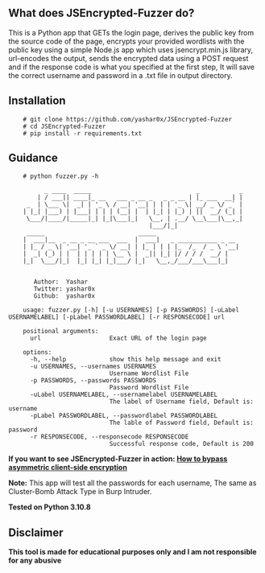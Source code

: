 ## What does JSEncrypted-Fuzzer do?
This is a Python app that GETs the login page, derives the public key from the source code of the page, encrypts your provided wordlists with the public key using a simple Node.js app which uses jsencrypt.min.js library, url-encodes the output, sends the encrypted data using a POST request and if the response code is what you specified at the first step, It will save the correct username and password in a .txt file in output directory.

## Installation

        # git clone https://github.com/yashar0x/JSEncrypted-Fuzzer
        # cd JSEncrypted-Fuzzer
        # pip install -r requirements.txt

## Guidance

        # python fuzzer.py -h
        
              _ ____  _____                             _           _
            | / ___|| ____|_ __   ___ _ __ _   _ _ __ | |_ ___  __| |
         _  | \___ \|  _| | '_ \ / __| '__| | | | '_ \| __/ _ \/ _` |
        | |_| |___) | |___| | | | (__| |  | |_| | |_) | ||  __/ (_| |
         \___/|____/|_____|_| |_|\___|_|   \__, | .__/ \__\___|\__,_|
                                           |___/|_|
         _____                          _____
        |  ___|__  _ __ _ __ ___  ___  |  ___|   _ ___________ _ __
        | |_ / _ \| '__| '_ ` _ \/ __| | |_ | | | |_  /_  / _ \ '__|
        |  _| (_) | |  | | | | | \__ \ |  _|| |_| |/ / / /  __/ |
        |_|  \___/|_|  |_| |_| |_|___/ |_|   \__,_/___/___\___|_|


           Author:  Yashar
           Twitter: yashar0x
           Github:  yashar0x
           
        usage: fuzzer.py [-h] [-u USERNAMES] [-p PASSWORDS] [-uLabel USERNAMELABEL] [-pLabel PASSWORDLABEL] [-r RESPONSECODE] url

        positional arguments:
          url                   Exact URL of the login page

        options:
          -h, --help            show this help message and exit
          -u USERNAMES, --usernames USERNAMES
                                Username Wordlist File
          -p PASSWORDS, --passwords PASSWORDS
                                Password Wordlist File
          -uLabel USERNAMELABEL, --usernamelabel USERNAMELABEL
                                The label of Username field, Default is: username
          -pLabel PASSWORDLABEL, --passwordlabel PASSWORDLABEL
                                The lable of Password field, Default is: password
          -r RESPONSECODE, --responsecode RESPONSECODE
                                Successful response code, Default is 200
        

**If you want to see JSEncrypted-Fuzzer in action: [How to bypass asymmetric client-side encryption](https://infosecwriteups.com/how-to-brute-force-encrypted-login-forms-9f6c952cb97d)**

**Note:** This app will test all the passwords for each username, The same as Cluster-Bomb Attack Type in Burp Intruder.

**Tested on Python 3.10.8**

## Disclaimer
**This tool is made for educational purposes only and I am not responsible for any abusive**
